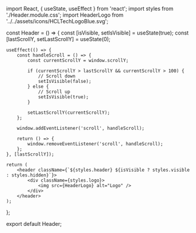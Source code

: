 import React, { useState, useEffect } from 'react';
import styles from './Header.module.css';
import HeaderLogo from '../../assets/icons/HCLTechLogoBlue.svg';

const Header = () => {
    const [isVisible, setIsVisible] = useState(true);
    const [lastScrollY, setLastScrollY] = useState(0);

    useEffect(() => {
        const handleScroll = () => {
            const currentScrollY = window.scrollY;

            if (currentScrollY > lastScrollY && currentScrollY > 100) {
                // Scroll down
                setIsVisible(false);
            } else {
                // Scroll up
                setIsVisible(true);
            }

            setLastScrollY(currentScrollY);
        };

        window.addEventListener('scroll', handleScroll);

        return () => {
            window.removeEventListener('scroll', handleScroll);
        };
    }, [lastScrollY]);

    return (
        <header className={`${styles.header} ${isVisible ? styles.visible : styles.hidden}`}>
            <div className={styles.logo}>
                <img src={HeaderLogo} alt="Logo" />
            </div>
        </header>
    );
};

export default Header;
